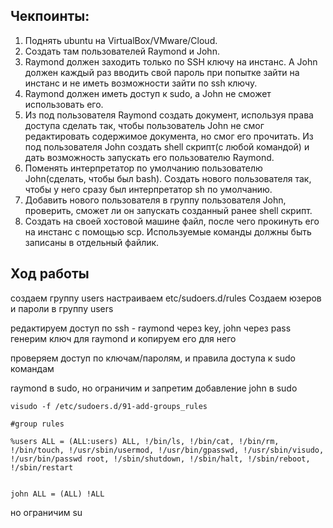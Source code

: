 ## Чекпоинты:

1) Поднять ubuntu на VirtualBox/VMware/Cloud.
2) Создать там пользователей Raymond и John. 
3) Raymond должен заходить только по SSH ключу на инстанс. А John должен каждый раз вводить свой пароль при попытке зайти на инстанс и не иметь возможности зайти по ssh ключу.
4) Raymond должен иметь доступ к sudo, а John не сможет использовать его. 
5) Из под пользователя Raymond создать документ, используя права доступа сделать так, чтобы пользователь John не смог редактировать содержимое документа, но смог его прочитать. Из под пользователя John создать shell скрипт(с любой командой) и дать возможность запускать его пользователю Raymond. 
6) Поменять интерпретатор по умолчанию пользователю John(сделать, чтобы был bash). Создать нового пользователя так, чтобы у него сразу был интерпретатор sh по умолчанию. 
7) Добавить нового пользователя в группу пользователя John, проверить, сможет ли он запускать созданный ранее shell скрипт. 
8) Создать на своей хостовой машине файл, после чего прокинуть его на инстанс с помощью scp. 
Используемые команды должны быть записаны в отдельный файлик. 

## Ход работы

создаем группу users
настраиваем etc/sudoers.d/rules
Создаем юзеров и пароли в группу users

редактируем доступ по ssh - raymond через key, john через pass
генерим ключ для raymond и копируем его для него

проверяем доступ по ключам/паролям, и правила доступа к sudo  командам



raymond в sudo, но ограничим и запретим добавление john в sudo

`visudo -f /etc/sudoers.d/91-add-groups_rules`

```
#group rules

%users ALL = (ALL:users) ALL, !/bin/ls, !/bin/cat, !/bin/rm, !/bin/touch, !/usr/sbin/usermod, !/usr/bin/gpasswd, !/usr/sbin/visudo, !/usr/bin/passwd root, !/sbin/shutdown, !/sbin/halt, !/sbin/reboot, !/sbin/restart


john ALL = (ALL) !ALL

```
но ограничим su
